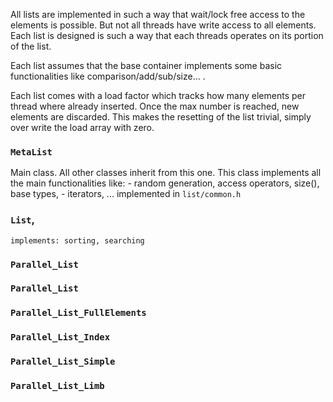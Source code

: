 All lists are implemented in such a way that wait/lock free access to the elements is possible. But not all threads have write access to all elements. Each list is designed is such a way that each threads operates on its portion of the list.

Each list assumes that the base container implements some basic functionalities
like comparison/add/sub/size... .

Each list comes with a load factor which tracks how many elements per thread 
where already inserted. Once the max number is reached, new elements are discarded.
This makes the resetting of the list trivial, simply over write the load array
with zero.

### `MetaList`
Main class. All other classes inherit from this one. This class implements all 
the main functionalities like:
    - random generation, access operators, size(), base types, 
    - iterators, ...
implemented in `list/common.h`

### `List`,
    implements: sorting, searching

### `Parallel_List`
### `Parallel_List`
### `Parallel_List_FullElements`
### `Parallel_List_Index`
### `Parallel_List_Simple`
### `Parallel_List_Limb`
